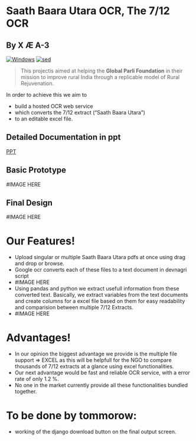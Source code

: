 # Saath Baara Utara OCR, The 7/12 OCR

## By X Æ A-3

[![Windows](https://img.shields.io/badge/platform-windows--64-brightgreen)]() [![sed](https://img.shields.io/badge/Interactive%20-Django_Website-green)](https://cognitive-social-crm-persistent-quokka-ch.eu-gb.mybluemix.net/)

>This projectis aimed at helping the **Global Parli Foundation** in their mission to improve rural India through a replicable model of Rural Rejuvenation.

In order to achieve this we aim to
  - build a hosted OCR web service
  - which converts the 7/12 extract (“Saath Baara Utara”) 
  - to an editable excel file.

## Detailed Documentation in ppt
[PPT](docs/FinalDocumentation.pptx)

## Basic Prototype
#IMAGE HERE

## Final Design
#IMAGE HERE

# Our Features!

  - Upload singular or multiple Saath Baara Utara pdfs at once using drag and drop or browse.
  - Google ocr converts each of these files to a text document in devnagri script
  - #IMAGE HERE
  - Using pandas and python we extract usefull information from these converted text. Basically, we extract variables from the text documents and create columns for a excel file based on them for easy readability and comparision between multiple 7/12 Extracts.
  - #IMAGE HERE
 
# Advantages!
 - In our opinion the biggest advantage we provide is the multiple file support => EXCEL as this will be helpfull for the NGO to compare thousands of 7/12 extracts at a glance using excel functionalities. 
 - Our next advantage would be fast and reliable OCR service, with a error rate of only 1.2 %.
 - No one in the market currently provide all these functionalities bundled together.


# To be done by tommorow: 
 - working of the django download button on the final output screen.
